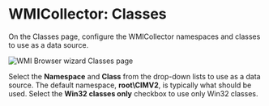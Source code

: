 # WMICollector: Classes

On the Classes page, configure the WMICollector namespaces and classes to use as a data source.

![WMI Browser wizard Classes page](/img/versioned_docs/accessanalyzer_11.6/accessanalyzer/admin/datacollector/wmicollector/classes.webp)

Select the **Namespace** and **Class** from the drop-down lists to use as a data source. The default
namespace, **root\CIMV2**, is typically what should be used. Select the **Win32 classes only**
checkbox to use only Win32 classes.
